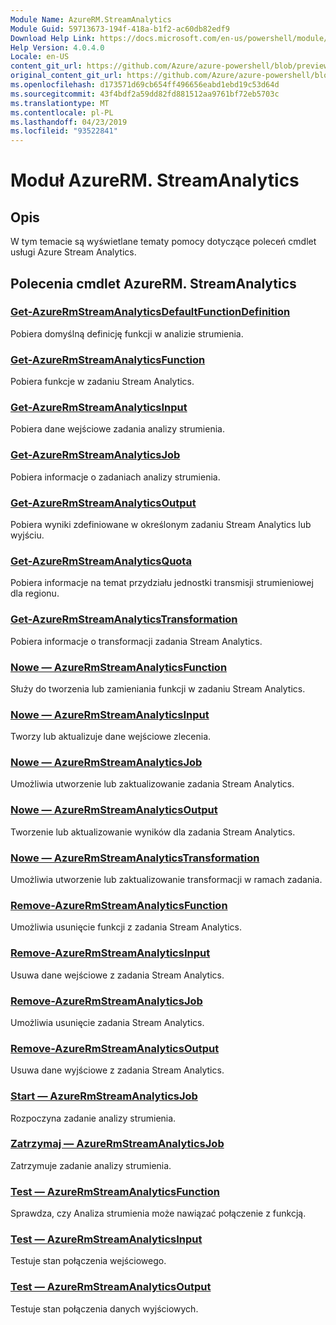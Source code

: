 ```yaml
---
Module Name: AzureRM.StreamAnalytics
Module Guid: 59713673-194f-418a-b1f2-ac60db82edf9
Download Help Link: https://docs.microsoft.com/en-us/powershell/module/azurerm.streamanalytics
Help Version: 4.0.4.0
Locale: en-US
content_git_url: https://github.com/Azure/azure-powershell/blob/preview/src/ResourceManager/StreamAnalytics/Commands.StreamAnalytics/help/AzureRM.StreamAnalytics.md
original_content_git_url: https://github.com/Azure/azure-powershell/blob/preview/src/ResourceManager/StreamAnalytics/Commands.StreamAnalytics/help/AzureRM.StreamAnalytics.md
ms.openlocfilehash: d173571d69cb654ff496656eabd1ebd19c53d64d
ms.sourcegitcommit: 43f4bdf2a59dd82fd881512aa9761bf72eb5703c
ms.translationtype: MT
ms.contentlocale: pl-PL
ms.lasthandoff: 04/23/2019
ms.locfileid: "93522841"
---
```

# Moduł AzureRM. StreamAnalytics
## Opis
W tym temacie są wyświetlane tematy pomocy dotyczące poleceń cmdlet usługi Azure Stream Analytics.

## Polecenia cmdlet AzureRM. StreamAnalytics
### [Get-AzureRmStreamAnalyticsDefaultFunctionDefinition](Get-AzureRmStreamAnalyticsDefaultFunctionDefinition.md)
Pobiera domyślną definicję funkcji w analizie strumienia.

### [Get-AzureRmStreamAnalyticsFunction](Get-AzureRmStreamAnalyticsFunction.md)
Pobiera funkcje w zadaniu Stream Analytics.

### [Get-AzureRmStreamAnalyticsInput](Get-AzureRmStreamAnalyticsInput.md)
Pobiera dane wejściowe zadania analizy strumienia.

### [Get-AzureRmStreamAnalyticsJob](Get-AzureRmStreamAnalyticsJob.md)
Pobiera informacje o zadaniach analizy strumienia.

### [Get-AzureRmStreamAnalyticsOutput](Get-AzureRmStreamAnalyticsOutput.md)
Pobiera wyniki zdefiniowane w określonym zadaniu Stream Analytics lub wyjściu.

### [Get-AzureRmStreamAnalyticsQuota](Get-AzureRmStreamAnalyticsQuota.md)
Pobiera informacje na temat przydziału jednostki transmisji strumieniowej dla regionu.

### [Get-AzureRmStreamAnalyticsTransformation](Get-AzureRmStreamAnalyticsTransformation.md)
Pobiera informacje o transformacji zadania Stream Analytics.

### [Nowe — AzureRmStreamAnalyticsFunction](New-AzureRmStreamAnalyticsFunction.md)
Służy do tworzenia lub zamieniania funkcji w zadaniu Stream Analytics.

### [Nowe — AzureRmStreamAnalyticsInput](New-AzureRmStreamAnalyticsInput.md)
Tworzy lub aktualizuje dane wejściowe zlecenia.

### [Nowe — AzureRmStreamAnalyticsJob](New-AzureRmStreamAnalyticsJob.md)
Umożliwia utworzenie lub zaktualizowanie zadania Stream Analytics.

### [Nowe — AzureRmStreamAnalyticsOutput](New-AzureRmStreamAnalyticsOutput.md)
Tworzenie lub aktualizowanie wyników dla zadania Stream Analytics.

### [Nowe — AzureRmStreamAnalyticsTransformation](New-AzureRmStreamAnalyticsTransformation.md)
Umożliwia utworzenie lub zaktualizowanie transformacji w ramach zadania.

### [Remove-AzureRmStreamAnalyticsFunction](Remove-AzureRmStreamAnalyticsFunction.md)
Umożliwia usunięcie funkcji z zadania Stream Analytics.

### [Remove-AzureRmStreamAnalyticsInput](Remove-AzureRmStreamAnalyticsInput.md)
Usuwa dane wejściowe z zadania Stream Analytics.

### [Remove-AzureRmStreamAnalyticsJob](Remove-AzureRmStreamAnalyticsJob.md)
Umożliwia usunięcie zadania Stream Analytics.

### [Remove-AzureRmStreamAnalyticsOutput](Remove-AzureRmStreamAnalyticsOutput.md)
Usuwa dane wyjściowe z zadania Stream Analytics.

### [Start — AzureRmStreamAnalyticsJob](Start-AzureRmStreamAnalyticsJob.md)
Rozpoczyna zadanie analizy strumienia.

### [Zatrzymaj — AzureRmStreamAnalyticsJob](Stop-AzureRmStreamAnalyticsJob.md)
Zatrzymuje zadanie analizy strumienia.

### [Test — AzureRmStreamAnalyticsFunction](Test-AzureRmStreamAnalyticsFunction.md)
Sprawdza, czy Analiza strumienia może nawiązać połączenie z funkcją.

### [Test — AzureRmStreamAnalyticsInput](Test-AzureRmStreamAnalyticsInput.md)
Testuje stan połączenia wejściowego.

### [Test — AzureRmStreamAnalyticsOutput](Test-AzureRmStreamAnalyticsOutput.md)
Testuje stan połączenia danych wyjściowych.

